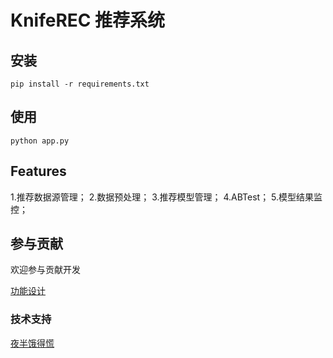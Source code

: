 # KnifeREC 推荐系统

## 安装

    pip install -r requirements.txt

## 使用

    python app.py

## Features

1.推荐数据源管理；
2.数据预处理；
3.推荐模型管理；
4.ABTest；
5.模型结果监控；


## 参与贡献

欢迎参与贡献开发

[功能设计](./doc/design.md)

### 技术支持

<a href="mailto:zergskj@163.com">夜半饿得慌</a>
